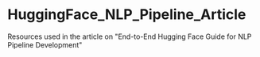 # HuggingFace_NLP_Pipeline_Article
Resources used in the article on "End-to-End Hugging Face Guide for NLP Pipeline Development"
